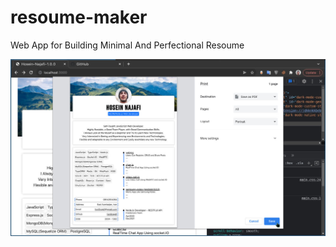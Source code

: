 # resoume-maker
Web App for Building Minimal And Perfectional Resoume

![ScreenShot](./20220124_095917.jpg)

